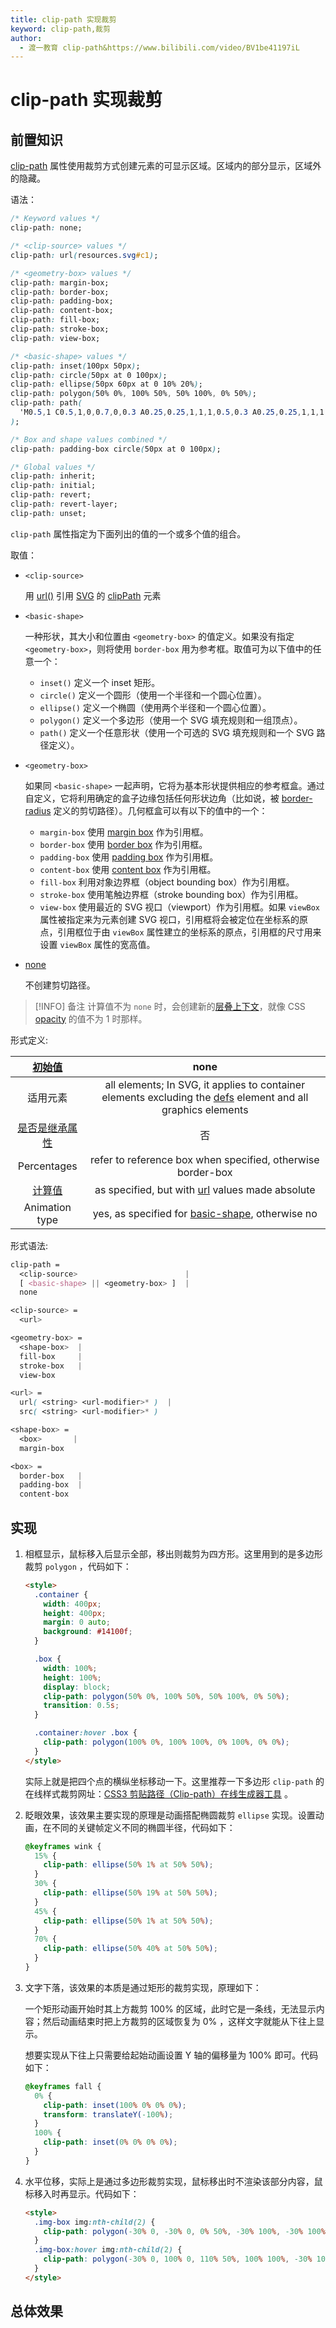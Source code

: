```yaml
---
title: clip-path 实现裁剪
keyword: clip-path,裁剪
author:
  - 渡一教育 clip-path&https://www.bilibili.com/video/BV1be41197iL
---
```


# clip-path 实现裁剪

## 前置知识

[clip-path](https://developer.mozilla.org/zh-CN/docs/Web/CSS/clip-path) 属性使用裁剪方式创建元素的可显示区域。区域内的部分显示，区域外的隐藏。

语法：

```css
/* Keyword values */
clip-path: none;

/* <clip-source> values */
clip-path: url(resources.svg#c1);

/* <geometry-box> values */
clip-path: margin-box;
clip-path: border-box;
clip-path: padding-box;
clip-path: content-box;
clip-path: fill-box;
clip-path: stroke-box;
clip-path: view-box;

/* <basic-shape> values */
clip-path: inset(100px 50px);
clip-path: circle(50px at 0 100px);
clip-path: ellipse(50px 60px at 0 10% 20%);
clip-path: polygon(50% 0%, 100% 50%, 50% 100%, 0% 50%);
clip-path: path(
  'M0.5,1 C0.5,1,0,0.7,0,0.3 A0.25,0.25,1,1,1,0.5,0.3 A0.25,0.25,1,1,1,1,0.3 C1,0.7,0.5,1,0.5,1 Z'
);

/* Box and shape values combined */
clip-path: padding-box circle(50px at 0 100px);

/* Global values */
clip-path: inherit;
clip-path: initial;
clip-path: revert;
clip-path: revert-layer;
clip-path: unset;
```

`clip-path` 属性指定为下面列出的值的一个或多个值的组合。

取值：

- `<clip-source>`

  用 [url()](https://developer.mozilla.org/zh-CN/docs/Web/CSS/url) 引用 [SVG](https://developer.mozilla.org/zh-CN/docs/Web/SVG) 的 [clipPath](https://developer.mozilla.org/zh-CN/docs/Web/SVG/Element/clipPath) 元素

- `<basic-shape>`

  一种形状，其大小和位置由 `<geometry-box>` 的值定义。如果没有指定 `<geometry-box>`，则将使用 `border-box` 用为参考框。取值可为以下值中的任意一个：

  - `inset()` 定义一个 inset 矩形。
  - `circle()` 定义一个圆形（使用一个半径和一个圆心位置）。
  - `ellipse()` 定义一个椭圆（使用两个半径和一个圆心位置）。
  - `polygon()` 定义一个多边形（使用一个 SVG 填充规则和一组顶点）。
  - `path()` 定义一个任意形状（使用一个可选的 SVG 填充规则和一个 SVG 路径定义）。

- `<geometry-box>`

  如果同 `<basic-shape>` 一起声明，它将为基本形状提供相应的参考框盒。通过自定义，它将利用确定的盒子边缘包括任何形状边角（比如说，被 [border-radius](https://developer.mozilla.org/zh-CN/docs/Web/CSS/border-radius) 定义的剪切路径）。几何框盒可以有以下的值中的一个：

  - `margin-box` 使用 [margin box](https://developer.mozilla.org/zh-CN/docs/Web/CSS/CSS_shapes/From_box_values#margin-box) 作为引用框。
  - `border-box` 使用 [border box](https://developer.mozilla.org/zh-CN/docs/Web/CSS/CSS_shapes/From_box_values#border-box) 作为引用框。
  - `padding-box` 使用 [padding box](https://developer.mozilla.org/zh-CN/docs/Web/CSS/CSS_shapes/From_box_values#padding-box) 作为引用框。
  - `content-box` 使用 [content box](https://developer.mozilla.org/zh-CN/docs/Web/CSS/CSS_shapes/From_box_values#content-box) 作为引用框。
  - `fill-box` 利用对象边界框（object bounding box）作为引用框。
  - `stroke-box` 使用笔触边界框（stroke bounding box）作为引用框。
  - `view-box` 使用最近的 SVG 视口（viewport）作为引用框。如果 `viewBox` 属性被指定来为元素创建 SVG 视口，引用框将会被定位在坐标系的原点，引用框位于由 `viewBox` 属性建立的坐标系的原点，引用框的尺寸用来设置 `viewBox` 属性的宽高值。

- [none](https://developer.mozilla.org/zh-CN/docs/Web/CSS/clip-path#none)

  不创建剪切路径。

> [!INFO] 备注
> <word text="CSS" />计算值不为 `none` 时，会创建新的[层叠上下文](https://developer.mozilla.org/zh-CN/docs/Web/CSS/CSS_positioned_layout/Understanding_z-index/Stacking_context)，就像 CSS [opacity](https://developer.mozilla.org/zh-CN/docs/Web/CSS/opacity) 的值不为 1 时那样。

形式定义:

|    [初始值](https://developer.mozilla.org/zh-CN/docs/Web/CSS/initial_value)    |                                                                                     none                                                                                     |
| :----------------------------------------------------------------------------: | :--------------------------------------------------------------------------------------------------------------------------------------------------------------------------: |
|                                    适用元素                                    | all elements; In SVG, it applies to container elements excluding the [defs](https://developer.mozilla.org/zh-CN/docs/Web/SVG/Element/defs) element and all graphics elements |
| [是否是继承属性](https://developer.mozilla.org/zh-CN/docs/Web/CSS/Inheritance) |                                                                                      否                                                                                      |
|                                  Percentages                                   |                                                         refer to reference box when specified, otherwise border-box                                                          |
|   [计算值](https://developer.mozilla.org/zh-CN/docs/Web/CSS/computed_value)    |                                   as specified, but with [url](https://developer.mozilla.org/zh-CN/docs/Web/CSS/url) values made absolute                                    |
|                                 Animation type                                 |                               yes, as specified for [basic-shape](https://developer.mozilla.org/zh-CN/docs/Web/CSS/basic-shape), otherwise no                                |

形式语法:

```css
clip-path =
  <clip-source>                        |
  [ <basic-shape> || <geometry-box> ]  |
  none

<clip-source> =
  <url>

<geometry-box> =
  <shape-box>  |
  fill-box     |
  stroke-box   |
  view-box

<url> =
  url( <string> <url-modifier>* )  |
  src( <string> <url-modifier>* )

<shape-box> =
  <box>       |
  margin-box

<box> =
  border-box   |
  padding-box  |
  content-box
```

## 实现

1. 相框显示，鼠标移入后显示全部，移出则裁剪为四方形。这里用到的是多边形裁剪 `polygon` ，代码如下：

   ```html
   <style>
     .container {
       width: 400px;
       height: 400px;
       margin: 0 auto;
       background: #14100f;
     }

     .box {
       width: 100%;
       height: 100%;
       display: block;
       clip-path: polygon(50% 0%, 100% 50%, 50% 100%, 0% 50%);
       transition: 0.5s;
     }

     .container:hover .box {
       clip-path: polygon(100% 0%, 100% 100%, 0% 100%, 0% 0%);
     }
   </style>
   ```

   实际上就是把四个点的横纵坐标移动一下。这里推荐一下多边形 `clip-path` 的在线样式裁剪网址：[CSS3 剪贴路径（Clip-path）在线生成器工具](http://tools.jb51.net/code/css3path) 。

2. 眨眼效果，该效果主要实现的原理是动画搭配椭圆裁剪 `ellipse` 实现。设置动画，在不同的关键帧定义不同的椭圆半径，代码如下：

   ```css
   @keyframes wink {
     15% {
       clip-path: ellipse(50% 1% at 50% 50%);
     }
     30% {
       clip-path: ellipse(50% 19% at 50% 50%);
     }
     45% {
       clip-path: ellipse(50% 1% at 50% 50%);
     }
     70% {
       clip-path: ellipse(50% 40% at 50% 50%);
     }
   }
   ```

3. 文字下落，该效果的本质是通过矩形的裁剪实现，原理如下：

   一个矩形动画开始时其上方裁剪 100% 的区域，此时它是一条线，无法显示内容；然后动画结束时把上方裁剪的区域恢复为 0% ，这样文字就能从下往上显示。

   想要实现从下往上只需要给起始动画设置 Y 轴的偏移量为 100% 即可。代码如下：

   ```css
   @keyframes fall {
     0% {
       clip-path: inset(100% 0% 0% 0%);
       transform: translateY(-100%);
     }
     100% {
       clip-path: inset(0% 0% 0% 0%);
     }
   }
   ```

4. 水平位移，实际上是通过多边形裁剪实现，鼠标移出时不渲染该部分内容，鼠标移入时再显示。代码如下：

   ```html
   <style>
     .img-box img:nth-child(2) {
       clip-path: polygon(-30% 0, -30% 0, 0% 50%, -30% 100%, -30% 100%);
     }
     .img-box:hover img:nth-child(2) {
       clip-path: polygon(-30% 0, 100% 0, 110% 50%, 100% 100%, -30% 100%);
     }
   </style>
   ```

## 总体效果

<myIframe url="https://duyidao.github.io/blogweb/#/detail/css/clipPath" />
